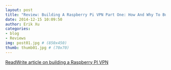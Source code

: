 ```yaml
---
layout: post
title: "Review: Building A Raspberry Pi VPN Part One: How And Why To Build A Server"
date: 2014-12-15 10:09:50
author: Erik Xu
categories: 
- blog
- Reviews
img: post01.jpg # (850x450)
thumb: thumb01.jpg # (70x70)
---
```


[ReadWrite article on building a Raspberry PI VPN](http://readwrite.com/2014/04/10/raspberry-pi-vpn-tutorial-server-secure-web-browsing#awesm=~oBvYD8BOiTdCQN)


